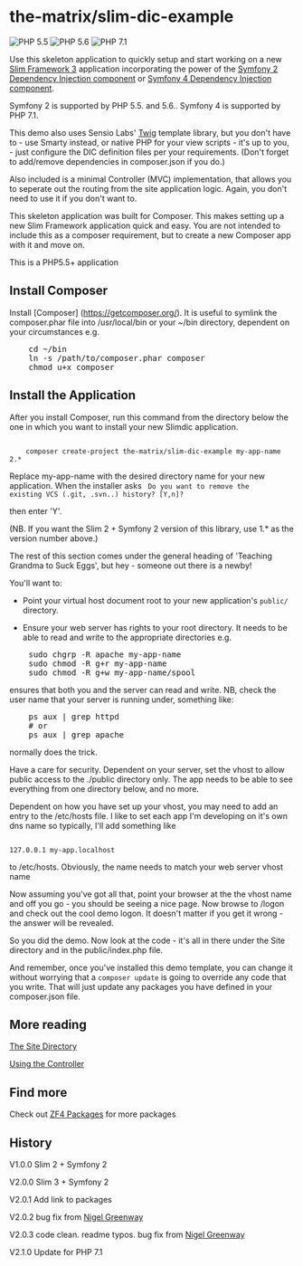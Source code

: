 # the-matrix/slim-dic-example

![PHP 5.5](https://img.shields.io/badge/PHP-5.5-blue.svg)
![PHP 5.6](https://img.shields.io/badge/PHP-5.6-blue.svg)
![PHP 7.1](https://img.shields.io/badge/PHP-7-blue.svg)

Use this skeleton application to quickly setup and start working on a new 
[Slim Framework 3](http://www.slimframework.com/) application incorporating the 
power of the  [Symfony 2 Dependency Injection component](https://symfony.com/doc/2.8/service_container.html) or
[Symfony 4 Dependency Injection component](http://symfony.com/doc/current/components/dependency_injection/introduction.html).

Symfony 2 is supported by PHP 5.5. and 5.6.. Symfony 4 is supported by PHP 7.1. 

This demo also uses Sensio Labs' [Twig](http://twig.sensiolabs.org) template 
library, but you don't have to - use Smarty instead, or native PHP for your view 
scripts - it's up to you, - just configure the DIC definition files per
your requirements. (Don't forget to add/remove dependencies in composer.json if
you do.)

Also included is a minimal Controller (MVC) implementation, that allows you to seperate
out the routing from the site application logic.  Again, you don't need to use it if
you don't want to.

This skeleton application was built for Composer. This makes setting up a new 
Slim Framework application quick and easy. You are not intended to include this
as a composer requirement, but to create a new Composer app with it and move on.

This is a PHP5.5+ application

## Install Composer

Install [Composer] (https://getcomposer.org/). It is useful to symlink the
composer.phar file into /usr/local/bin or your ~/bin directory, dependent on
your circumstances e.g.

<pre>
    cd ~/bin
    ln -s /path/to/composer.phar composer
    chmod u+x composer
</pre>

## Install the Application

After you install Composer, run this command from the directory below the one 
in which you want to install your new Slimdic application.

<code>
    composer create-project the-matrix/slim-dic-example my-app-name 2.*
</code>

Replace my-app-name with the desired directory name for your new application. When the installer
asks
<code>
    Do you want to remove the existing VCS (.git, .svn..) history? [Y,n]?
</code>

then enter 'Y'.

(NB. If you want the Slim 2 + Symfony 2 version of this library, use 1.* as the version number above.)

The rest of this section comes under the general heading of 'Teaching Grandma to Suck Eggs',
but hey - someone out there is a newby!

You'll want to:

* Point your virtual host document root to your new application's `public/` directory.

* Ensure your web server has rights to your root directory. It needs to be able 
to read and write to the appropriate directories e.g.

<pre>
    sudo chgrp -R apache my-app-name
    sudo chmod -R g+r my-app-name
    sudo chmod -R g+w my-app-name/spool
</pre>

ensures that both you and the server can read and write. NB, check the user name
that your server is running under, something like:

<pre>
    ps aux | grep httpd
    # or
    ps aux | grep apache
</pre>

normally does the trick.

Have a care for security.  Dependent on your server, set the vhost to allow public
access to the ./public directory only.  The app needs to be able to see everything
from one directory below, and no more.

Dependent on how you have set up your vhost, you may need to add an entry to the
/etc/hosts file.  I like to set each app I'm developing on it's own dns name so
typically, I'll add something like

<code>
127.0.0.1 my-app.localhost
</code>

to /etc/hosts.  Obviously, the name needs to match your web server vhost name

Now assuming you've got all that, point your browser at the the vhost name and
off you go - you should be seeing a nice page.  Now browse to /logon and check
out the cool demo logon.  It doesn't matter if you get it wrong - the answer will 
be revealed.

So you did the demo.  Now look at the code - it's all in there under the Site directory
and in the public/index.php file.

And remember, once you've installed this demo template, you can change it without 
worrying that a `composer update` is going to override any code that you write.  That
will just update any packages you have defined in your composer.json file.

## More reading

[The Site Directory](https://github.com/the-matrix/Slim-Dic-Example/blob/master/Site/readme.md)

[Using the Controller](https://github.com/the-matrix/Slim-Dic-Example/blob/master/Site/Controller/readme.md)

## Find more

Check out [ZF4 Packages](http://zf4.biz/packages?utm_source=github&utm_medium=web&utm_campaign=blinks&utm_content=slimdicexample) for more packages

## History

V1.0.0 Slim 2 + Symfony 2

V2.0.0 Slim 3 + Symfony 2

V2.0.1 Add link to packages

V2.0.2 bug fix from [Nigel Greenway](https://github.com/the-matrix/Slim-Dic-Example/pull/1)

V2.0.3 code clean. readme typos. bug fix from [Nigel Greenway](https://github.com/the-matrix/Slim-Dic-Example/pull/2)

V2.1.0 Update for PHP 7.1